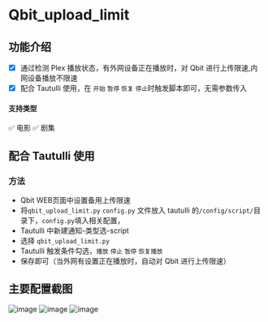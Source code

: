 # Qbit_upload_limit
## 功能介绍
- [x] 通过检测 Plex 播放状态，有外网设备正在播放时，对 Qbit 进行上传限速,内网设备播放不限速
- [x] 配合 Tautulli 使用，在 `开始` `暂停` `恢复` `停止`时触发脚本即可，无需参数传入

#### 支持类型  
✅ 电影    ✅ 剧集

## 配合 Tautulli 使用
### 方法
- Qbit WEB页面中设置备用上传限速
- 将`qbit_upload_limit.py` `config.py` 文件放入 tautulli 的`/config/script/`目录下，`config.py`填入相关配置，
- Tautulli 中新建通知-类型选-script
- 选择 `qbit_upload_limit.py`
- Tautulli 触发条件勾选，`播放` `停止` `暂停` `恢复播放`
- 保存即可（当外网有设置正在播放时，自动对 Qbit 进行上传限速）
## 主要配置截图
![image](https://user-images.githubusercontent.com/68833595/193017070-d83aa480-c74a-4186-a85d-d5fc5e1bae77.png)
![image](https://user-images.githubusercontent.com/68833595/193017373-e6d071c9-0e94-4945-8991-d7b0cf5f05f3.png)
![image](https://user-images.githubusercontent.com/68833595/193017100-3edcded6-bfdf-40ab-bc2f-57d05300ff6d.png)

